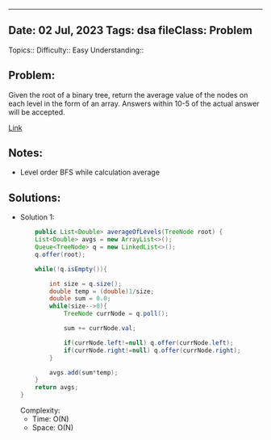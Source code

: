 
---
Date: 02 Jul, 2023
Tags: dsa
fileClass: Problem
---
Topics:: 
Difficulty::  Easy
Understanding:: 
## Problem: 
 Given the root of a binary tree, return the average value of the nodes on each level in the form of an array. Answers within 10-5 of the actual answer will be accepted.

[Link]( https://leetcode.com/problems/average-of-levels-in-binary-tree/)

## Notes: 
- Level order BFS while calculation average

## Solutions: 

- Solution 1: 
	```java
	    public List<Double> averageOfLevels(TreeNode root) {
        List<Double> avgs = new ArrayList<>();
        Queue<TreeNode> q = new LinkedList<>();
        q.offer(root);

        while(!q.isEmpty()){

            int size = q.size();
            double temp = (double)1/size;
            double sum = 0.0;
            while(size-->0){
                TreeNode currNode = q.poll();

                sum += currNode.val;

                if(currNode.left!=null) q.offer(currNode.left);
                if(currNode.right!=null) q.offer(currNode.right);
            }

            avgs.add(sum*temp);
        }
        return avgs;   
    }
	```
	Complexity: 
	- Time: O(N)
	- Space: O(N)

